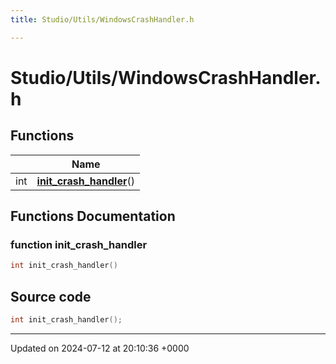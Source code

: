 ```yaml
---
title: Studio/Utils/WindowsCrashHandler.h

---
```


# Studio/Utils/WindowsCrashHandler.h



## Functions

|                | Name           |
| -------------- | -------------- |
| int | **[init_crash_handler](../Files/WindowsCrashHandler_8h.md#function-init-crash-handler)**() |


## Functions Documentation

### function init_crash_handler

```cpp
int init_crash_handler()
```




## Source code

```cpp
int init_crash_handler();
```


-------------------------------

Updated on 2024-07-12 at 20:10:36 +0000
